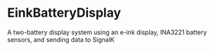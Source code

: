 # EinkBatteryDisplay
A two-battery display system using an e-ink display, INA3221 battery sensors, and sending data to SignalK
